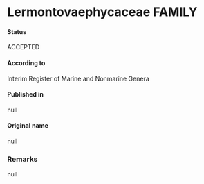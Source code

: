 Lermontovaephycaceae FAMILY
=======

#### Status
ACCEPTED

#### According to
Interim Register of Marine and Nonmarine Genera

#### Published in
null

#### Original name
null

### Remarks
null